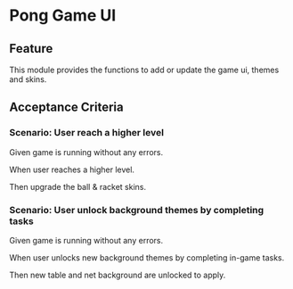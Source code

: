 # Pong Game UI

## Feature

<!-- What part of the game does this module deliver? -->
This module provides the functions to add or update the game ui, themes and skins.

## Acceptance Criteria

### Scenario: User reach a higher level

  Given game is running without any errors.

  When user reaches a higher level.

  Then upgrade the ball & racket skins.

### Scenario: User unlock background themes by completing tasks
  
   Given game is running without any errors.
   
   When user unlocks new background themes by completing in-game tasks.
   
   Then new table and net background are unlocked to apply.
   
   
